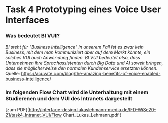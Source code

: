 # Task 4 Prototyping eines Voice User Interfaces

### Was bedeutet BI VUI?
*BI steht für "Business Intelligence" in unserem Fall ist es zwar kein Business, mit dem man kommuniziert aber auf dem Markt könnte, ein solches VUI auch Anwendung finden. BI VUI bedeutet also, dass Unternehmen ihre Sprachassistenten durch Big Data und AI soweit bringen, dass sie möglicherweise den normalen Kundenservice ersetzten können.*
<br>
Quelle: https://acuvate.com/blog/the-amazing-benefits-of-voice-enabled-business-intelligence/

### Im folgenden Flow Chart wird die Unterhaltung mit einem Studierenen und dem VUI des Intranets dargestellt

[zum PDF](http://interface-design.lukaslehmann-media.de/IFD-WiSe20-21/task4_Intranet_VUI/Flow Chart_Lukas_Lehmann.pdf )
